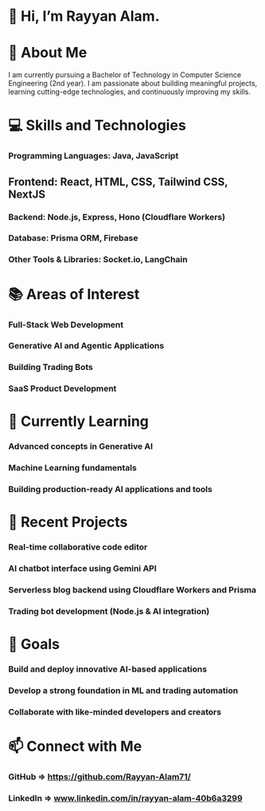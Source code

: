 # 👋 Hi, I’m Rayyan Alam.

# 🚀 About Me
I am currently pursuing a Bachelor of Technology in Computer Science Engineering (2nd year).
I am passionate about building meaningful projects, learning cutting-edge technologies, and continuously improving my skills.

# 💻 Skills and Technologies
### Programming Languages: Java, JavaScript
## Frontend: React, HTML, CSS, Tailwind CSS, NextJS
### Backend: Node.js, Express, Hono (Cloudflare Workers)
### Database: Prisma ORM, Firebase
### Other Tools & Libraries: Socket.io, LangChain 


# 📚 Areas of Interest
### Full-Stack Web Development
### Generative AI and Agentic Applications
### Building Trading Bots
### SaaS Product Development


# 🌱 Currently Learning
### Advanced concepts in Generative AI
### Machine Learning fundamentals
### Building production-ready AI applications and tools


# 🧩 Recent Projects
### Real-time collaborative code editor 
### AI chatbot interface using Gemini API
### Serverless blog backend using Cloudflare Workers and Prisma
### Trading bot development (Node.js & AI integration)

# 🎯 Goals
### Build and deploy innovative AI-based applications
### Develop a strong foundation in ML and trading automation
### Collaborate with like-minded developers and creators

# 📫 Connect with Me
### GitHub => https://github.com/Rayyan-Alam71/
### LinkedIn => www.linkedin.com/in/rayyan-alam-40b6a3299
